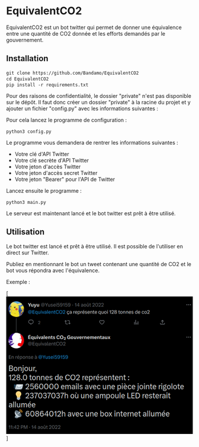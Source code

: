 # EquivalentCO2

EquivalentCO2 est un bot twitter qui permet de donner une équivalence entre une quantité de CO2 donnée et les efforts demandés par le gouvernement.

## Installation

```console
git clone https://github.com/Bandamo/EquivalentCO2 
cd EquivalentCO2
pip install -r requirements.txt
```

Pour des raisons de confidentialité, le dossier "private" n'est pas disponible sur le dépôt. Il faut donc créer un dossier "private" à la racine du projet et y ajouter un fichier "config.py" avec les informations suivantes :

Pour cela lancez le programme de configuration :

```console
python3 config.py
```

Le programme vous demandera de rentrer les informations suivantes :
- Votre clé d'API Twitter
- Votre clé secrète d'API Twitter
- Votre jeton d'accès Twitter
- Votre jeton d'accès secret Twitter
- Votre jeton "Bearer" pour l'API de Twitter

Lancez ensuite le programme :

```console
python3 main.py
```

Le serveur est maintenant lancé et le bot twitter est prêt à être utilisé.

## Utilisation

Le bot twitter est lancé et prêt à être utilisé. Il est possible de l'utiliser en direct sur Twitter.

Publiez en mentionnant le bot un tweet contenant une quantité de CO2 et le bot vous répondra avec l'équivalence.

Exemple :

[![Question : Ça représente quoi 128 tonnes de CO2, Réponse : 128 tonnes c'est 2560000 emails avec une piece jointe rigolote, 23703703h avec une ampoule LED allumée, 60864012h avec une box internet allumée](docs/test.png)]
